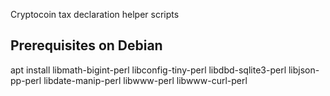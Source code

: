 Cryptocoin tax declaration helper scripts

Prerequisites on Debian
-----------------------
apt install libmath-bigint-perl libconfig-tiny-perl libdbd-sqlite3-perl libjson-pp-perl libdate-manip-perl libwww-perl libwww-curl-perl
